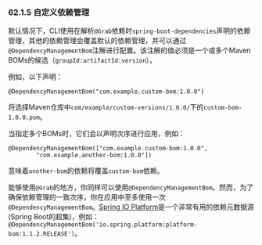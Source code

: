 ### 62.1.5 自定义依赖管理
默认情况下，CLI使用在解析`@Grab`依赖时`spring-boot-dependencies`声明的依赖管理，其他的依赖管理会覆盖默认的依赖管理，并可以通过`@DependencyManagementBom`注解进行配置。该注解的值必须是一个或多个Maven BOMs的候选（`groupId:artifactId:version`）。

例如，以下声明：
```grovy
@DependencyManagementBom("com.example.custom-bom:1.0.0")
```
将选择Maven仓库中`com/example/custom-versions/1.0.0/`下的`custom-bom-1.0.0.pom`。

当指定多个BOMs时，它们会以声明次序进行应用，例如：
```grovy
@DependencyManagementBom(["com.example.custom-bom:1.0.0",
        "com.example.another-bom:1.0.0"])
```
意味着`another-bom`的依赖将覆盖`custom-bom`依赖。

能够使用`@Grab`的地方，你同样可以使用`@DependencyManagementBom`。然而，为了确保依赖管理的一致次序，你在应用中至多使用一次`@DependencyManagementBom`。[Spring IO Platform](http://platform.spring.io/)是一个非常有用的依赖元数据源(Spring Boot的超集)，例如：
`@DependencyManagementBom('io.spring.platform:platform-bom:1.1.2.RELEASE')`。
